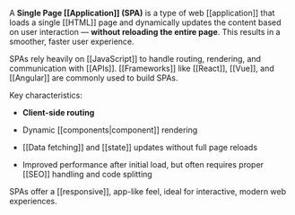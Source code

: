 A **Single Page [[Application]] (SPA)** is a type of web [[application]] that loads a single [[HTML]] page and dynamically updates the content based on user interaction — **without reloading the entire page**. This results in a smoother, faster user experience.

SPAs rely heavily on [[JavaScript]] to handle routing, rendering, and communication with [[APIs]]. [[Frameworks]] like [[React]], [[Vue]], and [[Angular]] are commonly used to build SPAs.

Key characteristics:

- **Client-side routing**
    
- Dynamic [[components|component]] rendering
    
- [[Data fetching]] and [[state]] updates without full page reloads
    
- Improved performance after initial load, but often requires proper [[SEO]] handling and code splitting
    

SPAs offer a [[responsive]], app-like feel, ideal for interactive, modern web experiences.